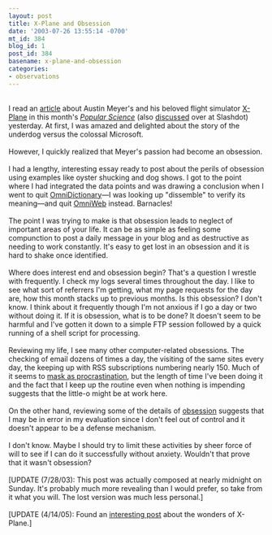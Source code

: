 ```yaml
---
layout: post
title: X-Plane and Obsession
date: '2003-07-26 13:55:14 -0700'
mt_id: 384
blog_id: 1
post_id: 384
basename: x-plane-and-obsession
categories:
- observations
---
```

<br />I read an <a href="http://www.popsci.com/popsci/aviation/article/0,12543,463052,00.html">article</a> about Austin Meyer's and his beloved flight simulator <a href="http://www.x-plane.com/">X-Plane</a> in this month's <a href="http://www.popsci.com/"><cite>Popular Science</cite></a> (also <a href="http://games.slashdot.org/article.pl?sid=03/07/23/1837201&amp;mode=thread&amp;tid=127&amp;tid=186&amp;tid=206">discussed</a> over at Slashdot) yesterday. At first, I was amazed and delighted about the story of the underdog versus the colossal Microsoft.<br /><br />However, I quickly realized that Meyer's passion had become an obsession.<br /><br />I had a lengthy, interesting essay ready to post about the perils of obsession using examples like oyster shucking and dog shows. I got to the point where I had integrated the data points and was drawing a conclusion when I went to quit <a href="http://www.omnigroup.com/applications/omnidictionary/">OmniDictionary</a>&#x2014;I was looking up "dissemble" to verify its meaning&#x2014;and quit <a href="http://www.omnigroup.com/applications/omniweb/">OmniWeb</a> instead. Barnacles!<br /><br />The point I was trying to make is that obsession leads to neglect of important areas of your life. It can be as simple as feeling some compunction to post a daily message in your blog and as destructive as needing to work constantly. It's easy to get lost in an obsession and it is hard to shake once identified.<br /><br />Where does interest end and obsession begin? That's a question I wrestle with frequently. I check my logs several times throughout the day. I like to see what sort of referrers I'm getting, what my page requests for the day are, how this month stacks up to previous months. Is this obsession? I don't know. I think about it frequently though I'm not anxious if I go a day or two without doing it. If it is obsession, what is to be done? It doesn't seem to be harmful and I've gotten it down to a simple FTP session followed by a quick running of a shell script for processing.<br /><br />Reviewing my life, I see many other computer-related obsessions. The checking of email dozens of times a day, the visiting of the same sites every day, the keeping up with RSS subscriptions numbering nearly 150. Much of it seems to <a href="http://ask.slashdot.org/article.pl?sid=03/07/24/2355245&amp;mode=thread&amp;tid=146&amp;tid=99">mask as procrastination</a>, but the length of time I've been doing it and the fact that I keep up the routine even when nothing is impending suggests that the little-o might be at work here.<br /><br />On the other hand, reviewing some of the details of <a href="http://www.capitalism.net/E_Packer/1-931089-16-7.pdf">obsession</a> suggests that I may be in error in my evaluation since I don't feel out of control and it doesn't appear to be a defense mechanism.<br /><br />I don't know. Maybe I should try to limit these activities by sheer force of will to see if I can do it successfully without anxiety. Wouldn't that prove that it wasn't obsession?<br /><br />[UPDATE (7/28/03): This post was actually composed at nearly midnight on Sunday. It's probably much more revealing than I would prefer, so take from it what you will. The lost version was much less personal.]<br /><br />[UPDATE (4/14/05): Found an <a href="http://www.kk.org/cooltools/archives/000706.php">interesting post</a> about the wonders of X-Plane.]<br /><br /><br />
